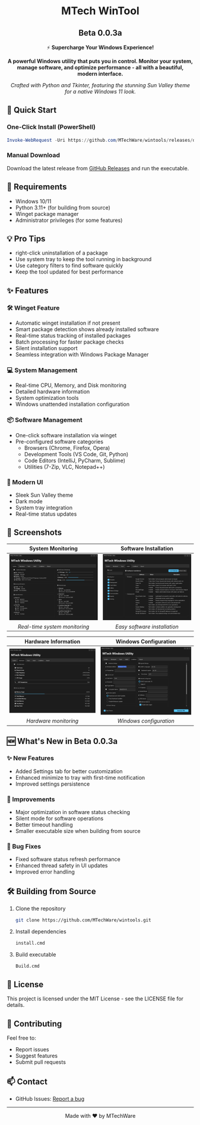 <div align="center">

# MTech WinTool
## Beta 0.0.3a

⚡ **Supercharge Your Windows Experience!**

**A powerful Windows utility that puts you in control. Monitor your system, manage software, and optimize performance - all with a beautiful, modern interface.**

*Crafted with Python and Tkinter, featuring the stunning Sun Valley theme for a native Windows 11 look.*

</div>

## 🚀 Quick Start

### One-Click Install (PowerShell)

```powershell
Invoke-WebRequest -Uri https://github.com/MTechWare/wintools/releases/download/v0.0.3a/MTechWinTool.exe -OutFile MTechWinTool.exe; Start-Process .\MTechWinTool.exe
```

### Manual Download

Download the latest release from [GitHub Releases](https://github.com/MTechWare/wintools/releases) and run the executable.

## 🔧 Requirements

- Windows 10/11
- Python 3.11+ (for building from source)
- Winget package manager
- Administrator privileges (for some features)

## 💡 Pro Tips
- right-click uninstallation of a package
- Use system tray to keep the tool running in background
- Use category filters to find software quickly
- Keep the tool updated for best performance

## ✨ Features

### 🛠️ Winget Feature
- Automatic winget installation if not present
- Smart package detection shows already installed software
- Real-time status tracking of installed packages
- Batch processing for faster package checks
- Silent installation support
- Seamless integration with Windows Package Manager

### 💻 System Management
- Real-time CPU, Memory, and Disk monitoring
- Detailed hardware information
- System optimization tools
- Windows unattended installation configuration

### 📦 Software Management
- One-click software installation via winget
- Pre-configured software categories
  - Browsers (Chrome, Firefox, Opera)
  - Development Tools (VS Code, Git, Python)
  - Code Editors (IntelliJ, PyCharm, Sublime)
  - Utilities (7-Zip, VLC, Notepad++)

### 🎨 Modern UI
- Sleek Sun Valley theme
- Dark mode
- System tray integration
- Real-time status updates

## 📸 Screenshots

<div align="center">

| System Monitoring | Software Installation |
|:---:|:---:|
| ![System](screenshots/wintool_System.png) | ![Install](screenshots/wintool_Install.png) |
| *Real-time system monitoring* | *Easy software installation* |

| Hardware Information | Windows Configuration |
|:---:|:---:|
| ![Hardware](screenshots/wintool_Hardware.png) | ![Config](screenshots/wintool_Unattend.png) |
| *Hardware monitoring* | *Windows configuration* |

</div>

## 🆕 What's New in Beta 0.0.3a

### ✨ New Features
- Added Settings tab for better customization
- Enhanced minimize to tray with first-time notification
- Improved settings persistence

### 🔧 Improvements
- Major optimization in software status checking
- Silent mode for software operations
- Better timeout handling
- Smaller executable size when building from source

### 🐛 Bug Fixes
- Fixed software status refresh performance
- Enhanced thread safety in UI updates
- Improved error handling

## 🛠️ Building from Source

1. Clone the repository
   ```bash
   git clone https://github.com/MTechWare/wintools.git
   ```

2. Install dependencies
   ```bash
   install.cmd
   ```

3. Build executable
   ```bash
   Build.cmd
   ```

## 📝 License

This project is licensed under the MIT License - see the LICENSE file for details.

## 🤝 Contributing

Feel free to:
- Report issues
- Suggest features
- Submit pull requests

## 📫 Contact

- GitHub Issues: [Report a bug](https://github.com/MTechWare/wintools/issues)

---

<div align="center">

Made with ❤️ by MTechWare

</div>
